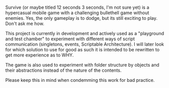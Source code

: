 Survive (or maybe titled 12 seconds 3 seconds, I'm not sure yet) is a hypercasual mobile game with a challenging bullethell game without enemies.
Yes, the only gameplay is to dodge, but its still exciting to play. Don't ask me how.

This project is currently in development and actively used as a "playground and test chamber"
to experiment with different ways of script communication (singletons, events, Scriptable Architecture).
I will later look for which solution to use for good as such it is intended to be rewritten to get more experience as to WHY.

The game is also used to experiment with folder structure by objects and their abstractions instead of the nature of the contents.

Please keep this in mind when condemming this work for bad practice.